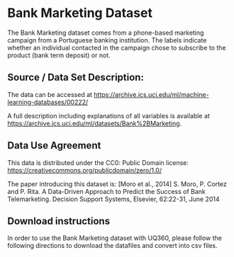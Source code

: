 # Bank Marketing Dataset

The Bank Marketing dataset comes from a phone-based marketing campaign from a Portuguese banking institution. The labels indicate whether an individual contacted in the campaign chose to subscribe to the product (bank term deposit) or not. 

## Source / Data Set Description:

The data can be accessed at <https://archive.ics.uci.edu/ml/machine-learning-databases/00222/>

A full description including explanations of all variables is available at <https://archive.ics.uci.edu/ml/datasets/Bank%2BMarketing>.


## Data Use Agreement

This data is distributed under the CC0: Public Domain license: <https://creativecommons.org/publicdomain/zero/1.0/>

The paper introducing this dataset is: 
[Moro et al., 2014] S. Moro, P. Cortez and P. Rita. A Data-Driven Approach to Predict the Success of Bank Telemarketing. Decision Support Systems, Elsevier, 62:22-31, June 2014

## Download instructions

In order to use the Bank Marketing dataset with UQ360, please follow the following directions to download the datafiles and convert into csv files. 

